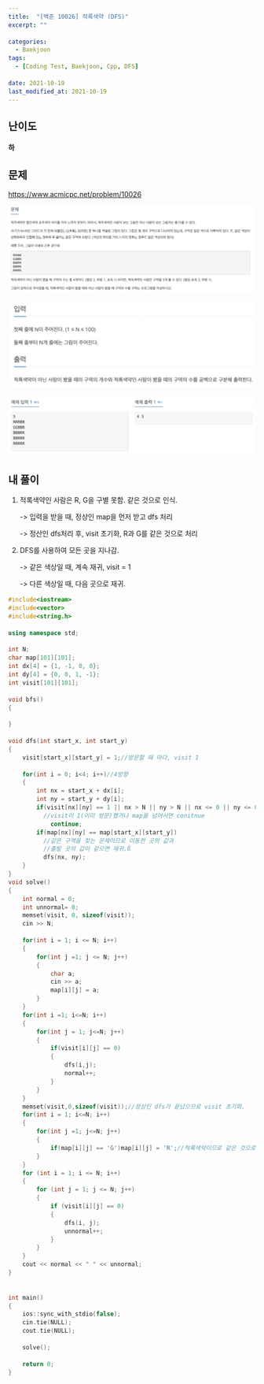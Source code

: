 ```yaml
---
title:  "[백준 10026] 적록색약 (DFS)"
excerpt: ""

categories:
  - Baekjoon
tags:
  - [Coding Test, Baekjoon, Cpp, DFS]
 
date: 2021-10-19
last_modified_at: 2021-10-19
---
```




## 난이도

#### 하

## 문제

https://www.acmicpc.net/problem/10026

![image-20211019025823681](/assets/images/image-20211019025823681.png)

![image-20211019025840922](/assets/images/image-20211019025840922.png)

![image-20211019025909009](/assets/images/image-20211019025909009.png)



## 내 풀이

1. 적록색약인 사람은 R, G을 구별 못함. 같은 것으로 인식.

   -> 입력을 받을 때, 정상인 map을 먼저 받고 dfs 처리

   -> 정산인 dfs처리 후, visit 초기화, R과 G를 같은 것으로 처리

   

2. DFS를 사용하여 모든 곳을 지나감.

   -> 같은 색상일 때, 계속 재귀, visit = 1

   -> 다른 색상일 때, 다음 곳으로 재귀.





```c++
#include<iostream>
#include<vector>
#include<string.h>

using namespace std;

int N;
char map[101][101];
int dx[4] = {1, -1, 0, 0};
int dy[4] = {0, 0, 1, -1};
int visit[101][101];

void bfs()
{
    
}

void dfs(int start_x, int start_y)
{
    visit[start_x][start_y] = 1;//방문할 때 마다, visit 1

    for(int i = 0; i<4; i++)//4방향
    {
        int nx = start_x + dx[i];
        int ny = start_y + dy[i];
        if(visit[nx][ny] == 1 || nx > N || ny > N || nx <= 0 || ny <= 0)
          //visit이 1(이미 방문)했거나 map을 넘어서면 conitnue
            continue;
        if(map[nx][ny] == map[start_x][start_y])
          //같은 구역을 찾는 문제이므로 이동한 곳의 값과
          //출발 곳의 값이 같으면 재귀.ß
          dfs(nx, ny);
    }
}
void solve()
{
    int normal = 0;
    int unnormal= 0;
    memset(visit, 0, sizeof(visit));
    cin >> N;

    for(int i = 1; i <= N; i++)
    {
        for(int j =1; j <= N; j++)
        {
            char a;
            cin >> a;
            map[i][j] = a;
        }
    }
    for(int i =1; i<=N; i++)
    {
        for(int j = 1; j<=N; j++)
        {
            if(visit[i][j] == 0)
            {
                dfs(i,j);
                normal++;
            }
        }
    }
    memset(visit,0,sizeof(visit));//정상인 dfs가 끝났으므로 visit 초기화.
    for(int i = 1; i<=N; i++)
    {
        for(int j =1; j<=N; j++)
        {
            if(map[i][j] == 'G')map[i][j] = 'R';//적록색약이므로 같은 것으로 취급.
        }
    }
    for (int i = 1; i <= N; i++)
    {
        for (int j = 1; j <= N; j++)
        {
            if (visit[i][j] == 0)
            {
                dfs(i, j);
                unnormal++;
            }
        }
    }
    cout << normal << " " << unnormal;
}


int main()
{
    ios::sync_with_stdio(false);
    cin.tie(NULL);
    cout.tie(NULL);

    solve();

    return 0;
}
```



